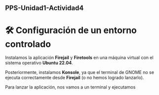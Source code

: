 <p style="text-align: justify;">

## PPS-Unidad1-Actividad4
# 🛠️ Configuración de un entorno controlado

Instalamos la aplicación **Firejail** y **Firetools** en una máquina virtual con el sistema operativo **Ubuntu 22.04**.  

Posteriormente, instalamos **Konsole**, ya que el terminal de GNOME no se ejecuta correctamente desde **Firejail** (o no hemos logrado lanzarlo).  

Para lanzar la aplicación, nos vamos a un terminal y ejecutamos 

</p>